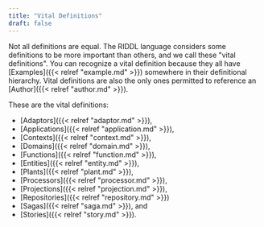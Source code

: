 ```yaml
---
title: "Vital Definitions"
draft: false
---
```


Not all definitions are equal. The RIDDL language considers some definitions
to be more important than others, and we call these "vital definitions". You 
can recognize a vital definition because they all have  
[Examples]({{< relref "example.md" >}}) somewhere in their definitional
hierarchy. Vital definitions are also the only ones permitted to reference an [Author]({{< relref "author.md" >}}).

These are the vital definitions:
* [Adaptors]({{< relref "adaptor.md" >}}),
* [Applications]({{< relref "application.md" >}}),
* [Contexts]({{< relref "context.md" >}}),
* [Domains]({{< relref "domain.md" >}}),
* [Functions]({{< relref "function.md" >}}),
* [Entities]({{< relref "entity.md" >}}),
* [Plants]({{< relref "plant.md" >}}),
* [Processors]({{< relref "processor.md" >}}),
* [Projections]({{< relref "projection.md" >}}),
* [Repositories]({{< relref "repository.md" >}})
* [Sagas]({{< relref "saga.md" >}}), and
* [Stories]({{< relref "story.md" >}}).
